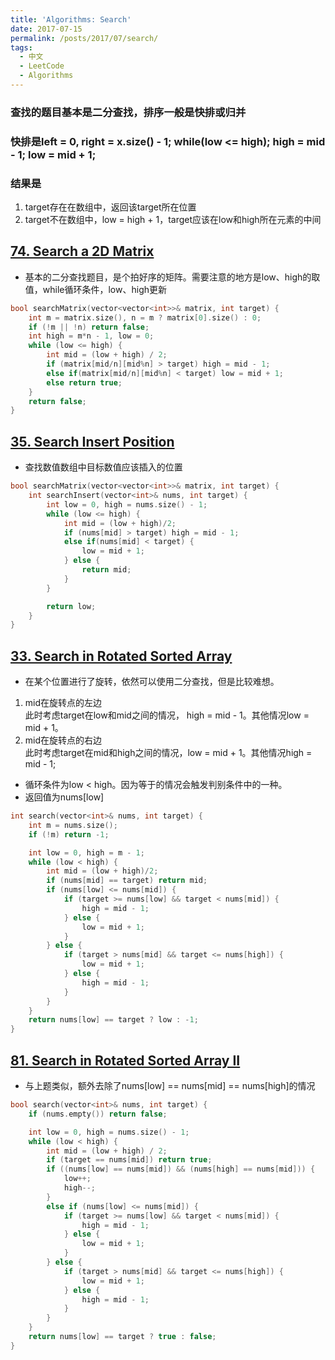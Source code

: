 ```yaml
---
title: 'Algorithms: Search'
date: 2017-07-15
permalink: /posts/2017/07/search/
tags:
  - 中文
  - LeetCode
  - Algorithms
---
```


### 查找的题目基本是二分查找，排序一般是快排或归并
### 快排是left = 0, right = x.size() - 1; while(low <= high); high = mid - 1; low = mid + 1;
### 结果是

1. target存在在数组中，返回该target所在位置
2. target不在数组中，low = high + 1，target应该在low和high所在元素的中间

## [74. Search a 2D Matrix](https://leetcode.com/problems/search-a-2d-matrix/)

* 基本的二分查找题目，是个拍好序的矩阵。需要注意的地方是low、high的取值，while循环条件，low、high更新

```c++
bool searchMatrix(vector<vector<int>>& matrix, int target) {
    int m = matrix.size(), n = m ? matrix[0].size() : 0;
    if (!m || !n) return false;
    int high = m*n - 1, low = 0;
    while (low <= high) {
        int mid = (low + high) / 2;
        if (matrix[mid/n][mid%n] > target) high = mid - 1;
        else if(matrix[mid/n][mid%n] < target) low = mid + 1;
        else return true;
    }
    return false;
}
```

## [35. Search Insert Position](https://leetcode.com/problems/search-insert-position/)

* 查找数值数组中目标数值应该插入的位置

```c++
bool searchMatrix(vector<vector<int>>& matrix, int target) {
    int searchInsert(vector<int>& nums, int target) {
        int low = 0, high = nums.size() - 1;
        while (low <= high) {
            int mid = (low + high)/2;
            if (nums[mid] > target) high = mid - 1;
            else if(nums[mid] < target) {
                low = mid + 1;
            } else {
                return mid;
            }
        }

        return low;
    }
}
```

## [33. Search in Rotated Sorted Array](https://leetcode.com/problems/search-in-rotated-sorted-array/)

* 在某个位置进行了旋转，依然可以使用二分查找，但是比较难想。

1. mid在旋转点的左边  
此时考虑target在low和mid之间的情况， high = mid - 1。其他情况low = mid + 1。
1. mid在旋转点的右边  
此时考虑target在mid和high之间的情况，low = mid + 1。其他情况high = mid - 1;

* 循环条件为low < high。因为等于的情况会触发判别条件中的一种。
* 返回值为nums[low]

```c++
int search(vector<int>& nums, int target) {
    int m = nums.size();
    if (!m) return -1;

    int low = 0, high = m - 1;
    while (low < high) {
        int mid = (low + high)/2;
        if (nums[mid] == target) return mid;
        if (nums[low] <= nums[mid]) {
            if (target >= nums[low] && target < nums[mid]) {
                high = mid - 1;
            } else {
                low = mid + 1;
            }
        } else {
            if (target > nums[mid] && target <= nums[high]) {
                low = mid + 1;
            } else {
                high = mid - 1;
            }
        }
    }
    return nums[low] == target ? low : -1;
}
```

## [81. Search in Rotated Sorted Array II](https://leetcode.com/problems/search-in-rotated-sorted-array-ii)

* 与上题类似，额外去除了nums[low] == nums[mid] == nums[high]的情况

```c++
bool search(vector<int>& nums, int target) {
    if (nums.empty()) return false;

    int low = 0, high = nums.size() - 1;
    while (low < high) {
        int mid = (low + high) / 2;
        if (target == nums[mid]) return true;
        if ((nums[low] == nums[mid]) && (nums[high] == nums[mid])) {
            low++;
            high--;
        }
        else if (nums[low] <= nums[mid]) {
            if (target >= nums[low] && target < nums[mid]) {
                high = mid - 1;
            } else {
                low = mid + 1;
            }
        } else {
            if (target > nums[mid] && target <= nums[high]) {
                low = mid + 1;
            } else {
                high = mid - 1;
            }
        }
    }
    return nums[low] == target ? true : false;
}
```
